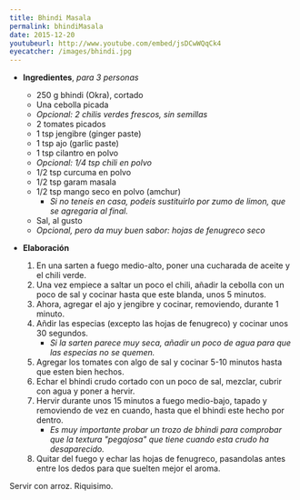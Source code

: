 ```yaml
---
title: Bhindi Masala
permalink: bhindiMasala
date: 2015-12-20
youtubeurl: http://www.youtube.com/embed/jsDCwWQqCk4
eyecatcher: /images/bhindi.jpg
---
```


* **Ingredientes**, _para 3 personas_
  * 250 g bhindi (Okra), cortado
  * Una cebolla picada
  * _Opcional: 2 chilis verdes frescos, sin semillas_
  * 2 tomates picados
  * 1 tsp jengibre (ginger paste)
  * 1 tsp ajo (garlic paste)
  * 1 tsp cilantro en polvo
  * _Opcional: 1/4 tsp chili en polvo_
  * 1/2 tsp curcuma en polvo
  * 1/2 tsp garam masala
  * 1/2 tsp mango seco en polvo (amchur)
     - _Si no teneis en casa, podeis sustituirlo por zumo de limon, que se agregaria al final._
  * Sal, al gusto
  * _Opcional, pero da muy buen sabor: hojas de fenugreco seco_


* **Elaboración**
  1. En una sarten a fuego medio-alto, poner una cucharada de aceite y el chili verde.
  2. Una vez empiece a saltar un poco el chili, añadir la cebolla con un poco de sal y cocinar hasta que este blanda, unos 5 minutos.
  3. Ahora, agregar el ajo y jengibre y cocinar, removiendo, durante 1 minuto. 
  4. Añdir las especias (excepto las hojas de fenugreco) y cocinar unos 30 segundos.
     - _Si la sarten parece muy seca, añadir un poco de agua para que las especias no se quemen._
  5. Agregar los tomates con algo de sal y cocinar 5-10 minutos hasta que esten bien hechos.
  6. Echar el bhindi crudo cortado con un poco de sal, mezclar, cubrir con agua y poner a hervir.
  7. Hervir durante unos 15 minutos a fuego medio-bajo, tapado y removiendo de vez en cuando, hasta que el bhindi este hecho por dentro.
     - _Es muy importante probar un trozo de bhindi para comprobar que la textura "pegajosa" que tiene cuando esta crudo ha desaparecido._
  8. Quitar del fuego y echar las hojas de fenugreco, pasandolas antes entre los dedos para que suelten mejor el aroma. 


Servir con arroz. Riquisimo.
